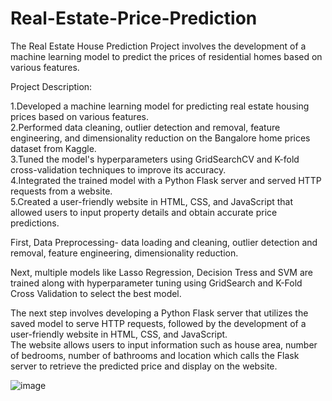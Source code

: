 # Real-Estate-Price-Prediction

The Real Estate House Prediction Project involves the development of a machine learning model to predict the prices of residential homes based on various features.

Project Description:

1.Developed a machine learning model for predicting real estate housing prices based on various features.  
2.Performed data cleaning, outlier detection and removal, feature engineering, and dimensionality reduction on the Bangalore home prices dataset from Kaggle.  
3.Tuned the model's hyperparameters using GridSearchCV and K-fold cross-validation techniques to improve its accuracy.  
4.Integrated the trained model with a Python Flask server and served HTTP requests from a website.  
5.Created a user-friendly website in HTML, CSS, and JavaScript that allowed users to input property details and obtain accurate price predictions.  
  
First, Data Preprocessing- data loading and cleaning, outlier detection and removal, feature engineering, dimensionality reduction.  
  
Next, multiple models like Lasso Regression, Decision Tress and SVM are trained along with hyperparameter tuning using GridSearch and K-Fold Cross Validation to select the best model.  
  
The next step involves developing a Python Flask server that utilizes the saved model to serve HTTP requests, followed by the development of a user-friendly website in HTML, CSS, and JavaScript.   
The website allows users to input information such as house area, number of bedrooms, number of bathrooms and location which calls the Flask server to retrieve the predicted price and display on the website.    

![image](https://user-images.githubusercontent.com/95976290/225998445-9070dc29-ba34-42fb-918c-fa62b53dc5ee.png)

